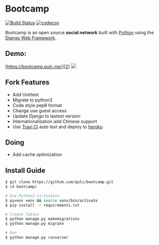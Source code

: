 # Bootcamp

[![Build Status](https://travis-ci.org/qulc/bootcamp.svg?branch=master)](https://travis-ci.org/qulc/bootcamp)
[![codecov](https://codecov.io/gh/qulc/bootcamp/branch/master/graph/badge.svg)](https://codecov.io/gh/qulc/bootcamp)

Bootcamp is an open source **social network** built with [Python][0] using the [Django Web Framework][1].

## Demo: 
[https://bootcamp.qulc.me/][2]
![](http://i.imgur.com/pGS1kRd.png)

## Fork Features
* Add Unittest
* Migrate to python3
* Code style pep8 format
* Change use guest access
* Update Django to lastest version
* Internationalization add Chinese support
* Use [Travi CI][3] auto test and deploy to [heroku][4]

## Doing
* Add cache optimization

## Install Guide
```bash
$ git clone https://github.com/qulc/bootcamp.git
$ cd bootcamp/

# Use Python3 virtualenv
$ pyvenv venv && source venv/bin/activate 
$ pip install -r requirements.txt

# Create Tables
$ python manage.py makemigrations
$ python manage.py migrate

# Run
$ python manage.py runserver
```

[0]: https://www.python.org/
[1]: https://www.djangoproject.com/
[2]: https://bootcamp.qulc.me/
[3]: https://travis-ci.org/
[4]: https://www.heroku.com
